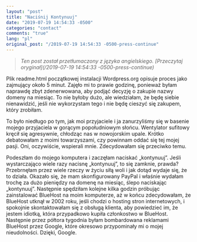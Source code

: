 ```yaml
---
layout: "post"
title: "Naciśnij Kontynuuj"
date: "2019-07-19 14:54:33 -0500"
categories: "contact"
comments: "true"
lang: "pl"
original_post: "/2019-07-19 14:54:33 -0500-press-continue"
---
```


> *Ten post został przetłumaczony z języka angielskiego. [Przeczytaj oryginał](/2019-07-19 14:54:33 -0500-press-continue)*

Plik readme.html początkowej instalacji Wordpress.org opisuje proces jako zajmujący około 5 minut. Zajęło mi to prawie godzinę, ponieważ byłam naprawdę zbyt zdenerwowana, aby podjąć decyzję o zakupie nazwy domeny na miesiąc. To nie byłoby dużo, ale wiedziałam, że będę siebie nienawidzić, jeśli nie wykorzystam tego i nie będę cieszyć się zakupem, który zrobiłam.<!-- more -->

To było niedługo po tym, jak moi przyjaciele i ja zanurzyliśmy się w basenie mojego przyjaciela w gorącym popołudniowym słońcu. Wentylator sufitowy kręcił się agresywnie, chłodząc nas w nowojorskim upale. Krótko debatowałam z moimi towarzyszami, czy powinnam oddać się tej mojej pasji. Oni, oczywiście, wspierali mnie. Zdecydowałam się przeciwko temu.

Podeszłam do mojego komputera i zaczęłam naciskać „kontynuuj”. Jeśli wystarczająco wiele razy nacisnę „kontynuuj”, to się zamknie, prawda? Przebrnęłam przez wiele rzeczy w życiu siłą woli i jak dotąd wydaje się, że to działa. Okazało się, że mam skonfigurowany PayPal i właśnie wydałam trochę za dużo pieniędzy na domenę na miesiąc, ślepo naciskając „kontynuuj”. Następnie spędziłam kolejne kilka godzin próbując zainstalować BlueHost na moim komputerze, aż w końcu zdecydowałam, że BlueHost utknął w 2002 roku, jeśli chodzi o hosting stron internetowych, i spokojnie skontaktowałam się z obsługą klienta, aby powiedzieć im, że jestem idiotką, która przypadkowo kupiła członkostwo w BlueHost. Następnie przez półtora tygodnia byłam bombardowana reklamami BlueHost przez Google, które okresowo przypominały mi o mojej nieudolności. Dzięki, Google.